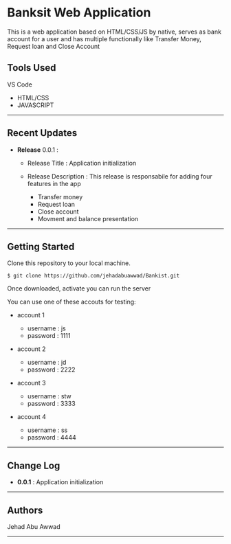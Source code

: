 # Banksit Web Application

This is a web application based on HTML/CSS/JS by native, serves as bank account for a user and has multiple functionally like Transfer Money, Request loan and Close Account

## Tools Used

VS Code

- HTML/CSS
- JAVASCRIPT

---

## Recent Updates

- **Release** 0.0.1 :

  - Release Title : Application initialization
  - Release Description : This release is responsabile for adding four features in the app

    - Transfer money
    - Request loan
    - Close account
    - Movment and balance presentation

---

## Getting Started

Clone this repository to your local machine.

```
$ git clone https://github.com/jehadabuawwad/Bankist.git
```

Once downloaded, activate you can run the server

You can use one of these accouts for testing:

- account 1

  - username : js
  - password : 1111

- account 2

  - username : jd
  - password : 2222

- account 3

  - username : stw
  - password : 3333

- account 4
  - username : ss
  - password : 4444

---

## Change Log

- **0.0.1** : Application initialization

---

## Authors

Jehad Abu Awwad

---
